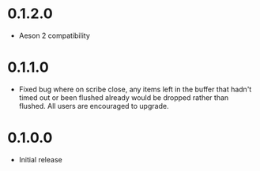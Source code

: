 0.1.2.0
=======
* Aeson 2 compatibility

0.1.1.0
=======
* Fixed bug where on scribe close, any items left in the buffer that
  hadn't timed out or been flushed already would be dropped rather
  than flushed. All users are encouraged to upgrade.

0.1.0.0
==========
* Initial release
